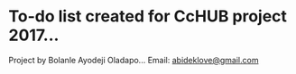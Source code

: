 To-do list created for CcHUB project 2017...
=============

Project by Bolanle Ayodeji Oladapo...
Email: abideklove@gmail.com
